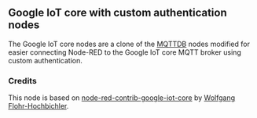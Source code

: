 ## Google IoT core with custom authentication nodes

The Google IoT core nodes are a clone of the [MQTTDB](https://github.com/SenseTecnic/node-red-contrib-mqttdb) nodes modified for 
easier connecting Node-RED to the Google IoT core MQTT broker using custom authentication.

### Credits
This node is based on <a href="https://github.com/cyberflohr/node-red-contrib-google-iot-core/" target="_new">node-red-contrib-google-iot-core</a> by <a href="https://github.com/cyberflohr">Wolfgang Flohr-Hochbichler</a>.